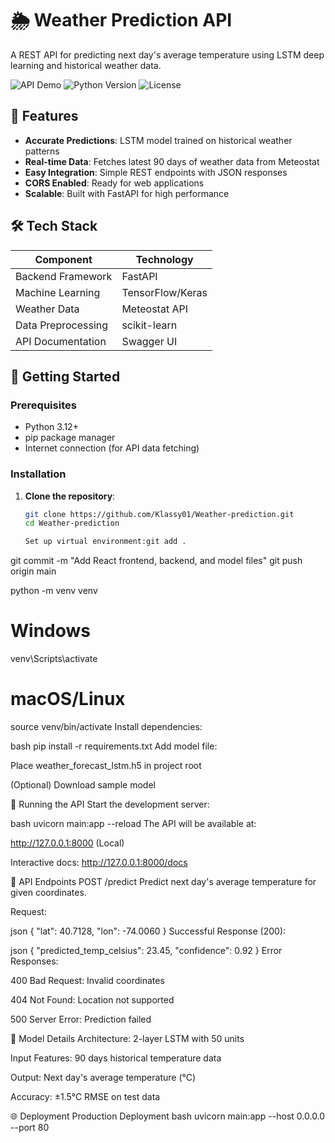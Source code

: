 # 🌦️ Weather Prediction API

A REST API for predicting next day's average temperature using LSTM deep learning and historical weather data.

![API Demo](https://img.shields.io/badge/Demo-Live-green) 
![Python Version](https://img.shields.io/badge/Python-3.12+-blue)
![License](https://img.shields.io/badge/License-MIT-orange)

## 📌 Features

- **Accurate Predictions**: LSTM model trained on historical weather patterns
- **Real-time Data**: Fetches latest 90 days of weather data from Meteostat
- **Easy Integration**: Simple REST endpoints with JSON responses
- **CORS Enabled**: Ready for web applications
- **Scalable**: Built with FastAPI for high performance

## 🛠️ Tech Stack

| Component          | Technology |
|--------------------|------------|
| Backend Framework  | FastAPI    |
| Machine Learning   | TensorFlow/Keras |
| Weather Data       | Meteostat API |
| Data Preprocessing | scikit-learn |
| API Documentation  | Swagger UI |

## 🚀 Getting Started

### Prerequisites

- Python 3.12+
- pip package manager
- Internet connection (for API data fetching)

### Installation

1. **Clone the repository**:
   ```bash
   git clone https://github.com/Klassy01/Weather-prediction.git
   cd Weather-prediction

   Set up virtual environment:git add .
git commit -m "Add React frontend, backend, and model files"
git push origin main


python -m venv venv
# Windows
venv\Scripts\activate
# macOS/Linux
source venv/bin/activate
Install dependencies:

bash
pip install -r requirements.txt
Add model file:

Place weather_forecast_lstm.h5 in project root

(Optional) Download sample model

🏃 Running the API
Start the development server:

bash
uvicorn main:app --reload
The API will be available at:

http://127.0.0.1:8000 (Local)

Interactive docs: http://127.0.0.1:8000/docs

📡 API Endpoints
POST /predict
Predict next day's average temperature for given coordinates.

Request:

json
{
  "lat": 40.7128,
  "lon": -74.0060
}
Successful Response (200):

json
{
  "predicted_temp_celsius": 23.45,
  "confidence": 0.92
}
Error Responses:

400 Bad Request: Invalid coordinates

404 Not Found: Location not supported

500 Server Error: Prediction failed

🧠 Model Details
Architecture: 2-layer LSTM with 50 units

Input Features: 90 days historical temperature data

Output: Next day's average temperature (°C)

Accuracy: ±1.5°C RMSE on test data

🌐 Deployment
Production Deployment
bash
uvicorn main:app --host 0.0.0.0 --port 80